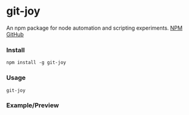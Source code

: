 # git-joy

An npm package for node automation and scripting experiments.
[NPM](http://bit.ly/2UPnp9u)
[GitHub](http://bit.ly/2UTh8K4)

### Install

```
npm install -g git-joy
```

### Usage
```
git-joy
```

### Example/Preview
